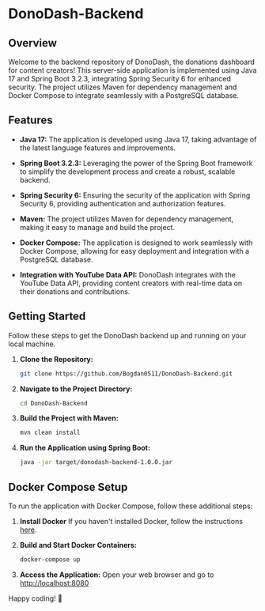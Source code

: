 # DonoDash-Backend

## Overview

Welcome to the backend repository of DonoDash, the donations dashboard for content creators! This server-side application is implemented using Java 17 and Spring Boot 3.2.3, integrating Spring Security 6 for enhanced security. The project utilizes Maven for dependency management and Docker Compose to integrate seamlessly with a PostgreSQL database.

## Features

- **Java 17:** The application is developed using Java 17, taking advantage of the latest language features and improvements.

- **Spring Boot 3.2.3:** Leveraging the power of the Spring Boot framework to simplify the development process and create a robust, scalable backend.

- **Spring Security 6:** Ensuring the security of the application with Spring Security 6, providing authentication and authorization features.

- **Maven:** The project utilizes Maven for dependency management, making it easy to manage and build the project.

- **Docker Compose:** The application is designed to work seamlessly with Docker Compose, allowing for easy deployment and integration with a PostgreSQL database.

- **Integration with YouTube Data API:** DonoDash integrates with the YouTube Data API, providing content creators with real-time data on their donations and contributions.

## Getting Started

Follow these steps to get the DonoDash backend up and running on your local machine.

1. **Clone the Repository:**
   ```bash
   git clone https://github.com/Bogdan0511/DonoDash-Backend.git
   ```

2. **Navigate to the Project Directory:**
   ```bash
   cd DonoDash-Backend
   ```

3. **Build the Project with Maven:**
   ```bash
   mvn clean install
   ```

4. **Run the Application using Spring Boot:**
   ```bash
   java -jar target/donodash-backend-1.0.0.jar
   ```

## Docker Compose Setup

To run the application with Docker Compose, follow these additional steps:

1. **Install Docker**
   If you haven't installed Docker, follow the instructions [here](https://www.docker.com/products/docker-desktop/).

2. **Build and Start Docker Containers:**
   ```bash
   docker-compose up
   ```

3. **Access the Application:**
   Open your web browser and go to [http://localhost:8080](http://localhost:8080)

Happy coding! 🚀
